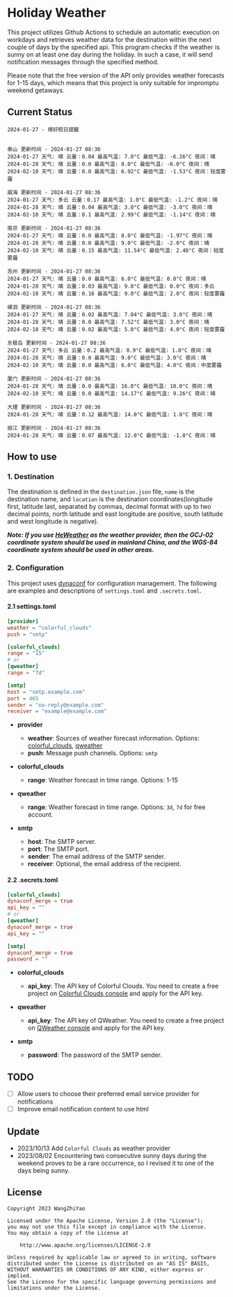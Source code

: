 # Holiday Weather

This project utilizes Github Actions to schedule an automatic execution on workdays and retrieves weather data for the destination within the next couple of days by the  specified api.
This program checks if the weather is sunny on at least one day during the holiday. In such a case, it will send notification messages through the specified method.

Please note that the free version of the API only provides weather forecasts for 1-15 days, which means that this project is only suitable for impromptu weekend getaways.

## Current Status

```
2024-01-27 - 晴好假日提醒


泰山 更新时间 - 2024-01-27 08:36
2024-01-27 天气: 晴 云量：0.04 最高气温: 7.0°C 最低气温: -6.26°C 夜间：晴
2024-01-28 天气: 晴 云量：0.0 最高气温: 8.0°C 最低气温: -6.0°C 夜间：晴
2024-02-10 天气: 晴 云量：0.0 最高气温: 6.92°C 最低气温: -1.53°C 夜间：轻度雾霾

威海 更新时间 - 2024-01-27 08:36
2024-01-27 天气: 多云 云量：0.17 最高气温: 1.0°C 最低气温: -1.2°C 夜间：晴
2024-01-28 天气: 晴 云量：0.04 最高气温: 3.0°C 最低气温: -3.0°C 夜间：晴
2024-02-10 天气: 晴 云量：0.1 最高气温: 2.99°C 最低气温: -1.14°C 夜间：晴

南京 更新时间 - 2024-01-27 08:36
2024-01-27 天气: 晴 云量：0.0 最高气温: 8.0°C 最低气温: -1.97°C 夜间：晴
2024-01-28 天气: 晴 云量：0.0 最高气温: 9.0°C 最低气温: -2.0°C 夜间：晴
2024-02-10 天气: 晴 云量：0.15 最高气温: 11.54°C 最低气温: 2.48°C 夜间：轻度雾霾

苏州 更新时间 - 2024-01-27 08:36
2024-01-27 天气: 晴 云量：0.0 最高气温: 6.0°C 最低气温: 0.0°C 夜间：晴
2024-01-28 天气: 晴 云量：0.03 最高气温: 9.0°C 最低气温: 0.0°C 夜间：多云
2024-02-10 天气: 晴 云量：0.16 最高气温: 9.0°C 最低气温: 2.0°C 夜间：轻度雾霾

嵊泗 更新时间 - 2024-01-27 08:36
2024-01-27 天气: 晴 云量：0.02 最高气温: 7.04°C 最低气温: 3.0°C 夜间：晴
2024-01-28 天气: 晴 云量：0.0 最高气温: 7.52°C 最低气温: 3.0°C 夜间：晴
2024-02-10 天气: 晴 云量：0.02 最高气温: 5.0°C 最低气温: 4.0°C 夜间：轻度雾霾

东极岛 更新时间 - 2024-01-27 08:36
2024-01-27 天气: 多云 云量：0.2 最高气温: 8.9°C 最低气温: 1.0°C 夜间：晴
2024-01-28 天气: 晴 云量：0.0 最高气温: 9.0°C 最低气温: 3.0°C 夜间：晴
2024-02-10 天气: 晴 云量：0.0 最高气温: 6.0°C 最低气温: 4.0°C 夜间：中度雾霾

厦门 更新时间 - 2024-01-27 08:36
2024-01-28 天气: 晴 云量：0.0 最高气温: 16.0°C 最低气温: 10.0°C 夜间：晴
2024-02-10 天气: 晴 云量：0.0 最高气温: 14.17°C 最低气温: 9.26°C 夜间：晴

大理 更新时间 - 2024-01-27 08:36
2024-01-28 天气: 晴 云量：0.12 最高气温: 14.0°C 最低气温: 1.0°C 夜间：晴

丽江 更新时间 - 2024-01-27 08:36
2024-01-28 天气: 晴 云量：0.07 最高气温: 12.0°C 最低气温: -1.0°C 夜间：晴

```

## How to use

### 1. Destination

The destination is defined in the `destination.json` file, `name` is the destination name, and `location` is the destination coordinates(longitude first, latitude last, separated by commas, decimal format with up to two decimal points, north latitude and east longitude are positive, south latitude and west longitude is negative).

***Note: If you use [HeWeather](https://dev.qweather.com/docs/) as the weather provider, then the GCJ-02 coordinate system should be used in mainland China, and the WGS-84 coordinate system should be used in other areas.***

### 2. Configuration

This project uses [dynaconf](https://github.com/dynaconf/dynaconf) for configuration management. The following are examples and descriptions of `settings.toml`  and `.secrets.toml`.

#### 2.1 settings.toml

```toml
[provider]
weather = "colorful_clouds"
push = "smtp"

[colorful_clouds]
range = "15"
# or
[qweather]
range = "7d"

[smtp]
host = "smtp.example.com"
port = 465
sender = "no-reply@example.com"
receiver = "example@example.com"
```
- **provider**
  - **weather**: Sources of weather forecast information. Options: [colorful_clouds](https://docs.caiyunapp.com/docs/daily), [qweather](https://dev.qweather.com/docs/api/weather/weather-daily-forecast/)
  - **push**: Message push channels. Options: `smtp`

- **colorful_clouds**
  - **range**:  Weather forecast in time range. Options: 1-15

- **qweather**
  - **range**: Weather forecast in time range. Options: `3d`, `7d` for free account.

- **smtp**
  - **host**: The SMTP server.
  - **port**: The SMTP port.
  - **sender**: The email address of the SMTP sender.
  - **receiver**: Optional, the email address of the recipient.

#### 2.2 .secrets.toml

```toml
[colorful_clouds]
dynaconf_merge = true
api_key = ""
# or
[qweather]
dynaconf_merge = true
api_key = ""

[smtp]
dynaconf_merge = true
password = ""
```

- **colorful_clouds**
  - **api_key**:  The API key of Colorful Clouds. You need to create a free project on [Colorful Clouds console](https://platform.caiyunapp.com/dashboard/index) and apply for the API key.

- **qweather**
  - **api_key**: The API key of QWeather. You need to create a free project on [QWeather console](https://console.qweather.com/#/console) and apply for the API key.

- **smtp**
  - **password**: The password of the SMTP sender.


## TODO

- [ ] Allow users to choose their preferred email service provider for notifications
- [ ] Improve email notification content to use html

## Update
- 2023/10/13 Add `Colorful Clouds` as weather provider 
- 2023/08/02 Encountering two consecutive sunny days during the weekend proves to be a rare occurrence, so I revised it to one of the days being sunny.

## License

    Copyright 2023 WangZhiYao
    
    Licensed under the Apache License, Version 2.0 (the "License");
    you may not use this file except in compliance with the License.
    You may obtain a copy of the License at
    
        http://www.apache.org/licenses/LICENSE-2.0
    
    Unless required by applicable law or agreed to in writing, software
    distributed under the License is distributed on an "AS IS" BASIS,
    WITHOUT WARRANTIES OR CONDITIONS OF ANY KIND, either express or implied.
    See the License for the specific language governing permissions and
    limitations under the License.

